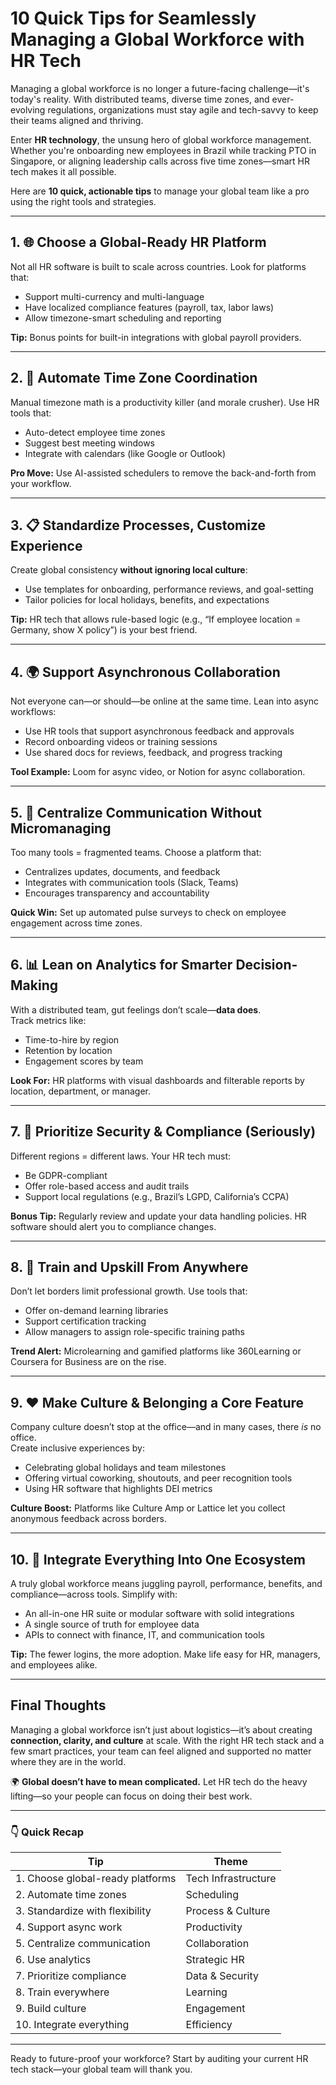 # 10 Quick Tips for Seamlessly Managing a Global Workforce with HR Tech

Managing a global workforce is no longer a future-facing challenge—it's today's reality. With distributed teams, diverse time zones, and ever-evolving regulations, organizations must stay agile and tech-savvy to keep their teams aligned and thriving.

Enter **HR technology**, the unsung hero of global workforce management. Whether you're onboarding new employees in Brazil while tracking PTO in Singapore, or aligning leadership calls across five time zones—smart HR tech makes it all possible.

Here are **10 quick, actionable tips** to manage your global team like a pro using the right tools and strategies.

---

## 1. 🌐 Choose a Global-Ready HR Platform

Not all HR software is built to scale across countries. Look for platforms that:
- Support multi-currency and multi-language
- Have localized compliance features (payroll, tax, labor laws)
- Allow timezone-smart scheduling and reporting

**Tip:** Bonus points for built-in integrations with global payroll providers.

---

## 2. 📅 Automate Time Zone Coordination

Manual timezone math is a productivity killer (and morale crusher). Use HR tools that:
- Auto-detect employee time zones
- Suggest best meeting windows
- Integrate with calendars (like Google or Outlook)

**Pro Move:** Use AI-assisted schedulers to remove the back-and-forth from your workflow.

---

## 3. 📋 Standardize Processes, Customize Experience

Create global consistency **without ignoring local culture**:
- Use templates for onboarding, performance reviews, and goal-setting
- Tailor policies for local holidays, benefits, and expectations

**Tip:** HR tech that allows rule-based logic (e.g., “If employee location = Germany, show X policy”) is your best friend.

---

## 4. 🌍 Support Asynchronous Collaboration

Not everyone can—or should—be online at the same time. Lean into async workflows:
- Use HR tools that support asynchronous feedback and approvals
- Record onboarding videos or training sessions
- Use shared docs for reviews, feedback, and progress tracking

**Tool Example:** Loom for async video, or Notion for async collaboration.

---

## 5. 🤝 Centralize Communication Without Micromanaging

Too many tools = fragmented teams. Choose a platform that:
- Centralizes updates, documents, and feedback
- Integrates with communication tools (Slack, Teams)
- Encourages transparency and accountability

**Quick Win:** Set up automated pulse surveys to check on employee engagement across time zones.

---

## 6. 📊 Lean on Analytics for Smarter Decision-Making

With a distributed team, gut feelings don’t scale—**data does**.  
Track metrics like:
- Time-to-hire by region
- Retention by location
- Engagement scores by team

**Look For:** HR platforms with visual dashboards and filterable reports by location, department, or manager.

---

## 7. 🔐 Prioritize Security & Compliance (Seriously)

Different regions = different laws. Your HR tech must:
- Be GDPR-compliant
- Offer role-based access and audit trails
- Support local regulations (e.g., Brazil’s LGPD, California’s CCPA)

**Bonus Tip:** Regularly review and update your data handling policies. HR software should alert you to compliance changes.

---

## 8. 🎯 Train and Upskill From Anywhere

Don’t let borders limit professional growth. Use tools that:
- Offer on-demand learning libraries
- Support certification tracking
- Allow managers to assign role-specific training paths

**Trend Alert:** Microlearning and gamified platforms like 360Learning or Coursera for Business are on the rise.

---

## 9. ❤️ Make Culture & Belonging a Core Feature

Company culture doesn’t stop at the office—and in many cases, there *is* no office.  
Create inclusive experiences by:
- Celebrating global holidays and team milestones
- Offering virtual coworking, shoutouts, and peer recognition tools
- Using HR software that highlights DEI metrics

**Culture Boost:** Platforms like Culture Amp or Lattice let you collect anonymous feedback across borders.

---

## 10. 🧩 Integrate Everything Into One Ecosystem

A truly global workforce means juggling payroll, performance, benefits, and compliance—across tools. Simplify with:
- An all-in-one HR suite or modular software with solid integrations
- A single source of truth for employee data
- APIs to connect with finance, IT, and communication tools

**Tip:** The fewer logins, the more adoption. Make life easy for HR, managers, and employees alike.

---

## Final Thoughts

Managing a global workforce isn’t just about logistics—it’s about creating **connection, clarity, and culture** at scale. With the right HR tech stack and a few smart practices, your team can feel aligned and supported no matter where they are in the world.

🌍 **Global doesn’t have to mean complicated.** Let HR tech do the heavy lifting—so your people can focus on doing their best work.

---

### 👇 Quick Recap

| Tip | Theme |
|-----|-------|
| 1. Choose global-ready platforms | Tech Infrastructure |
| 2. Automate time zones | Scheduling |
| 3. Standardize with flexibility | Process & Culture |
| 4. Support async work | Productivity |
| 5. Centralize communication | Collaboration |
| 6. Use analytics | Strategic HR |
| 7. Prioritize compliance | Data & Security |
| 8. Train everywhere | Learning |
| 9. Build culture | Engagement |
| 10. Integrate everything | Efficiency |

---

Ready to future-proof your workforce? Start by auditing your current HR tech stack—your global team will thank you.

